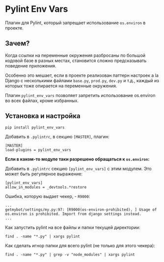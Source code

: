 # Pylint Env Vars

Плагин для Pylint, который запрещает использование `os.environ` в проекте.

## Зачем?

Когда ссылки на переменные окружения разбросаны по большой кодовой базе 
в разных местах, становится сложно предсказывать поведение приложения. 

Особенно это мешает, если в проекте реализован паттерн настроек a la Django 
с несколькими файлами `base.py`, `prod.py`, `dev.py` и т.д.,
каждый из которых тоже опирается на переменные окружения.

Плагин `pylint_env_vars` позволяет запретить использование os.environ во всех файлах, кроме избранных.

## Установка и настройка

```
pip install pylint_env_vars
```

Добавить в `.pylintrc`, в секцию `[MASTER]`, плагин:

```
[MASTER]
load-plugins = pylint_env_vars
```

**Если в каком-то модуле таки разрешено обращаться к `os.environ`:**

Добавить в `.pylintrc` секцию `[pylint_env_vars]` c этим модулем. 
Это может быть регулярное выражение:

```
[pylint_env_vars]
allow_in_modules = _devtools.*restore

```


Ошибка, которую выдает чекер, - `R9000`:

```
...
getmybot/settings/my.py:97: [R9000(os-environ-prohibited), ] Usage of os.environ is prohibited. Import from django settings instead.
...
```


Как запустить pylint на все файлы и папки текущей директории:

```
find . -name "*.py" | xargs pylint
```

Как сделать игнор папки для всего pylint (не только для этого чекера):

```
find . -name "*.py" | grep -v "node_modules" | xargs pylint
```



